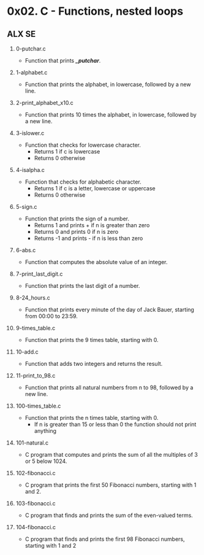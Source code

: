 # 0x02. C - Functions, nested loops
## ALX SE

1. 0-putchar.c
   - Function that prints ***_putchar***.

2. 1-alphabet.c
   - Function that prints the alphabet, in lowercase, followed by a new line.

3. 2-print_alphabet_x10.c
   - Function that prints 10 times the alphabet, in lowercase, followed by a new line.

4. 3-islower.c
   - Function that checks for lowercase character.
     - Returns 1 if c is lowercase
     - Returns 0 otherwise

5. 4-isalpha.c
   - Function that checks for alphabetic character.
     - Returns 1 if c is a letter, lowercase or uppercase
     - Returns 0 otherwise
6. 5-sign.c
   - Function that prints the sign of a number.
     - Returns 1 and prints + if n is greater than zero
     - Returns 0 and prints 0 if n is zero
     - Returns -1 and prints - if n is less than zero

7. 6-abs.c
   - Function that computes the absolute value of an integer.

8. 7-print_last_digit.c
   - Function that prints the last digit of a number.

9. 8-24_hours.c
   - Function that prints every minute of the day of Jack Bauer, starting from 00:00 to 23:59.

10. 9-times_table.c
    - Function that prints the 9 times table, starting with 0.

11. 10-add.c
    - Function that adds two integers and returns the result.

12. 11-print_to_98.c
    - Function that prints all natural numbers from n to 98, followed by a new line.

13. 100-times_table.c
    - Function that prints the n times table, starting with 0.
      - If n is greater than 15 or less than 0 the function should not print anything

14. 101-natural.c
    - C program that computes and prints the sum of all the multiples of 3 or 5 below 1024.

15. 102-fibonacci.c
    - C program that prints the first 50 Fibonacci numbers, starting with 1 and 2.

16. 103-fibonacci.c
    - C program that finds and prints the sum of the even-valued terms.

17. 104-fibonacci.c
    - C program that finds and prints the first 98 Fibonacci numbers, starting with 1 and 2

